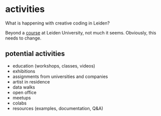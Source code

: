 # activities

What is happening with creative coding in Leiden?

Beyond a [course](https://studiegids.universiteitleiden.nl/courses/114062/creative-programming) at Leiden University, not much it seems. Obviously, this needs to change.

## potential activities

- education (workshops, classes, videos)
- exhibitions
- assignments from universities and companies
- artist in residence
- data walks
- open office
- meetups
- colabs
- resources (examples, documentation, Q&A)
